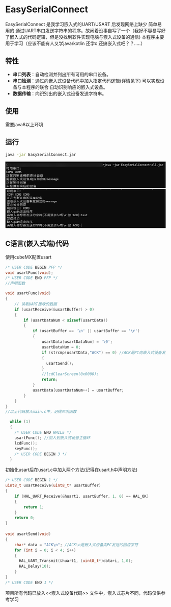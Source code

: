 # EasySerialConnect

EasySerialConnect 是我学习嵌入式的UART/USART 后发现网络上缺少 简单易用的 通过UART串口发送字符串的程序。故闲着没事自写了一个（我好不容易写好了嵌入式的代码逻辑，但是没找到软件实现电脑与嵌入式设备的通信) 本程序主要用于学习（应该不能有人又学java/kotlin 还学c 还搞嵌入式吧？？.....）

## 特性

- **串口列表**：自动检测并列出所有可用的串口设备。
- **串口检测**：通过向嵌入式设备代码中加入指定代码逻辑(详情见下) 可以实现设备与本程序的联合 自动识别响应的嵌入式设备。
- **数据传输**：向识别出的嵌入式设备发送字符串。

## 使用
需要java8以上环境

## 运行
   ```bash
   java -jar EasySerialConnect.jar
   ```
![img.png](img.png)
![img_1.png](img_1.png)
## C语言(嵌入式端)代码
使用cubeMX配置usart
   ```C
/* USER CODE BEGIN PFP */
void usartFunc(void);
/* USER CODE END PFP */
//声明函数
```
```C
void usartFunc(void) 
{
    // 读取UART接收的数据
    if (usartReceive(&usartBuffer) > 0) 
    {
        if (usartDataNum < sizeof(usartData)) 
        {
            if (usartBuffer == '\n' || usartBuffer == '\r') 
            { 
                usartData[usartDataNum] = '\0'; 
                usartDataNum = 0; 
                if (strcmp(usartData,"ACK") == 0) //ACK是PC向嵌入式设备发送的校验字符
                {
                  usartSend();
                }
                //lcdClearScreen(0x0000);
                return;
            }
            usartData[usartDataNum++] = usartBuffer; 
        }
    }
}
//以上代码放入main.c中，记得声明函数
```
```C
  while (1)
  {
    /* USER CODE END WHILE */
    usartFunc(); //加入到嵌入式设备主循环
    lcdFunc();
    keyFunc();
    /* USER CODE BEGIN 3 */
  }
```

初始化usart后在usart.c中加入两个方法(记得在usart.h中声明方法)
````C
/* USER CODE BEGIN 1 */
uint8_t usartReceive(uint8_t* usartBuffer) 
{
    if (HAL_UART_Receive(&huart1, usartBuffer, 1, 0) == HAL_OK) 
    {
        return 1; 
    }
    return 0; 
}

void usartSend(void)
{
    char* data = "ACK\n"; //ACK\n是嵌入式设备向PC发送的回应字符
    for (int i = 0; i < 4; i++)
    {
      HAL_UART_Transmit(&huart1, (uint8_t*)data+i, 1,0);
      HAL_Delay(10);
    }
}
/* USER CODE END 1 */
````
项目所有代码已放入<<嵌入式设备代码>> 文件中，嵌入式芯片不同，代码仅供参考学习
